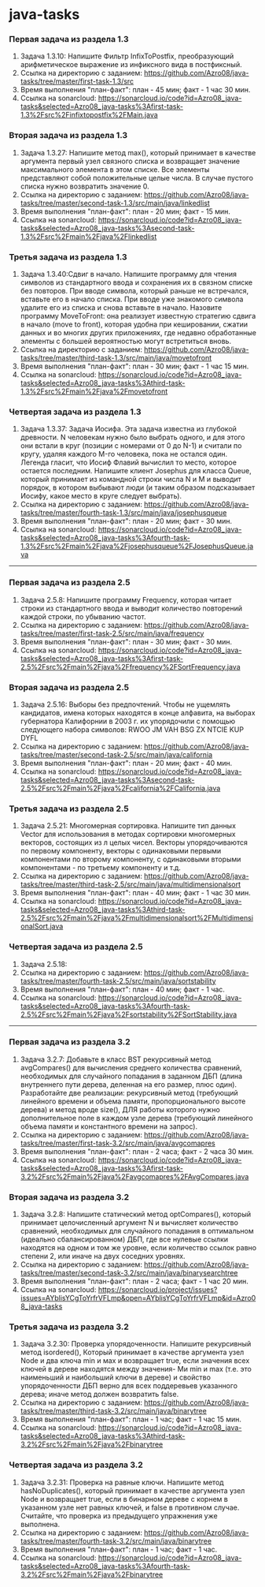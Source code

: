 # java-tasks
### Первая задача из раздела 1.3 ###
1. Задача 1.3.10: Напишите Фильтр InfixToPostfix, преобразующий арифметическое выражение из инфиксного вида в постфиксный.
2. Ссылка на директорию с заданием: https://github.com/Azro08/java-tasks/tree/master/first-task-1.3/src
3. Время выполнения "план-факт": план - 45 мин; факт - 1 час 30 мин.
4. Ссылка на sonarcloud: https://sonarcloud.io/code?id=Azro08_java-tasks&selected=Azro08_java-tasks%3Afirst-task-1.3%2Fsrc%2Finfixtopostfix%2FMain.java

### Вторая задача из раздела 1.3 ###
1. Задача 1.3.27: Напишите метод max(), который принимает в качестве аргумента первый узел связного списка и возвращает значение максимального элемента в этом списке. Все элементы представляют собой положительные целые числа. В случае пустого списка нужно возвратить значение 0.
2. Ссылка на директорию с заданием: https://github.com/Azro08/java-tasks/tree/master/second-task-1.3/src/main/java/linkedlist
3. Время выполнения "план-факт": план - 20 мин; факт - 15 мин.
4. Ссылка на sonarcloud: https://sonarcloud.io/code?id=Azro08_java-tasks&selected=Azro08_java-tasks%3Asecond-task-1.3%2Fsrc%2Fmain%2Fjava%2Flinkedlist

### Третья задача из раздела 1.3 ###
1. Задача 1.3.40:Сдвиг в начало. Напишите программу для чтения символов из стандартного ввода и сохранения их в связном списке без повторов. При вводе символа, который раньше не встречался, вставьте его в начало списка. При вводе уже знакомого символа удалите его из списка и снова вставьте в начало. Назовите программу MoveToFront: она реализует известную стратегию сдвига в начало (move to front), которая удобна при кешировании, сжатии данных и во многих других приложениях, где недавно обработанные элементы с большей вероятностью могут встретиться вновь.
2. Ссылка на директорию с заданием: https://github.com/Azro08/java-tasks/tree/master/third-task-1.3/src/main/java/movetofront
3. Время выполнения "план-факт": план - 30 мин; факт - 1 час 15 мин.
4. Ссылка на sonarcloud: https://sonarcloud.io/code?id=Azro08_java-tasks&selected=Azro08_java-tasks%3Athird-task-1.3%2Fsrc%2Fmain%2Fjava%2Fmovetofront

### Четвертая задача из раздела 1.3 ###
1. Задача 1.3.37: Задача Иосифа. Эта задача известна из глубокой древности. N человекам нужно было выбрать одного, и для этого они встали в круг (позиции с номерами от 0 до N-1) и считали по кругу, удаляя каждого M-го человека, пока не остался один. Легенда гласит, что Иосиф Флавий вычислил то место, которое остается последним. Напишите клиент Josephus для класса Queue, который принимает из командной строки числа N и М и выводит порядок, в котором выбывают люди (и таким образом подсказывает Иосифу, какое место в круге следует выбрать).
2. Ссылка на директорию с заданием: https://github.com/Azro08/java-tasks/tree/master/fourth-task-1.3/src/main/java/josephusqueue
3. Время выполнения "план-факт": план - 20 мин; факт - 30 мин.
4. Ссылка на sonarcloud: https://sonarcloud.io/code?id=Azro08_java-tasks&selected=Azro08_java-tasks%3Afourth-task-1.3%2Fsrc%2Fmain%2Fjava%2Fjosephusqueue%2FJosephusQueue.java

____

### Первая задача из раздела 2.5 ###
1. Задача 2.5.8: Напишите программу Frequency, которая читает строки из стандартного ввода и выводит количество повторений каждой строки, по убыванию частот.
2. Ссылка на директорию с заданием: https://github.com/Azro08/java-tasks/tree/master/first-task-2.5/src/main/java/frequency
3. Время выполнения "план-факт": план - 30 мин; факт - 30 мин.
4. Ссылка на sonarcloud: https://sonarcloud.io/code?id=Azro08_java-tasks&selected=Azro08_java-tasks%3Afirst-task-2.5%2Fsrc%2Fmain%2Fjava%2Ffrequency%2FSortFrequency.java

### Вторая задача из раздела 2.5 ###
1. Задача 2.5.16: Выборы без предпочтений. Чтобы не ущемлять кандидатов, имена которых находятся в конце алфавита, на выборах губернатора Калифорнии в 2003 г. их упорядочили с помощью следующего набора символов:
RWOO JM VAH BSG ZX NTCIE KUP DYFL
2. Ссылка на директорию с заданием: https://github.com/Azro08/java-tasks/tree/master/second-task-2.5/src/main/java/california
3. Время выполнения "план-факт": план - 20 мин; факт - 40 мин.
4. Ссылка на sonarcloud: https://sonarcloud.io/code?id=Azro08_java-tasks&selected=Azro08_java-tasks%3Asecond-task-2.5%2Fsrc%2Fmain%2Fjava%2Fcalifornia%2FCalifornia.java

### Третья задача из раздела 2.5 ###
1. Задача 2.5.21: Многомерная сортировка. Напишите тип данных Vector для использования в методах сортировки многомерных векторов, состоящих из л целых чисел. Векторы упорядочиваются по первому компоненту, векторы с одинаковыми первыми компонентами по второму компоненту, с одинаковыми вторыми компонентами - по третьему компоненту и т.д.
2. Ссылка на директорию с заданием: https://github.com/Azro08/java-tasks/tree/master/third-task-2.5/src/main/java/multidimensionalsort
3. Время выполнения "план-факт": план - 40 мин; факт - 1 час 30 мин.
4. Ссылка на sonarcloud: https://sonarcloud.io/code?id=Azro08_java-tasks&selected=Azro08_java-tasks%3Athird-task-2.5%2Fsrc%2Fmain%2Fjava%2Fmultidimensionalsort%2FMultidimensionalSort.java

### Четвертая задача из раздела 2.5 ###
1. Задача 2.5.18: 
2. Ссылка на директорию с заданием: https://github.com/Azro08/java-tasks/tree/master/fourth-task-2.5/src/main/java/sortstability
3. Время выполнения "план-факт": план - 40 мин; факт - 1 час.
4. Ссылка на sonarcloud: https://sonarcloud.io/code?id=Azro08_java-tasks&selected=Azro08_java-tasks%3Afourth-task-2.5%2Fsrc%2Fmain%2Fjava%2Fsortstability%2FSortStability.java

____

### Первая задача из раздела 3.2 ###
1. Задача 3.2.7: Добавьте в класс BST рекурсивный метод avgCompares() для вычисления среднего количества сравнений, необходимых для случайного попадания в заданном ДБП (длина внутреннего пути дерева, деленная на его размер, плюс один). Разработайте две реализации: рекурсивный метод (требующий линейного времени и объема памяти, пропорционального высоте дерева) и метод вроде size(), ДЛЯ работы которого нужно дополнительное поле в каждом узле дерева (требующий линейного объема памяти и константного времени на запрос).
2. Ссылка на директорию с заданием: https://github.com/Azro08/java-tasks/tree/master/first-task-3.2/src/main/java/avgcomapres
3. Время выполнения "план-факт": план - 2 часа; факт - 2 часа 30 мин.
4. Ссылка на sonarcloud: https://sonarcloud.io/code?id=Azro08_java-tasks&selected=Azro08_java-tasks%3Afirst-task-3.2%2Fsrc%2Fmain%2Fjava%2Favgcomapres%2FAvgCompares.java

### Вторая задача из раздела 3.2 ###
1. Задача 3.2.8: Напишите статический метод optCompares(), который принимает целочисленный аргумент N и вычисляет количество сравнений, необходимых для случайного попадания в оптимальном (идеально сбалансированном) ДБП, где все нулевые ссылки находятся на одном и том же уровне, если количество ссылок равно степени 2, или иначе на двух соседних уровнях.
2. Ссылка на директорию с заданием: https://github.com/Azro08/java-tasks/tree/master/second-task-3.2/src/main/java/binarysearchtree
3. Время выполнения "план-факт": план - 2 часа; факт - 1 час 20 мин.
4. Ссылка на sonarcloud: https://sonarcloud.io/project/issues?issues=AYblisYCgToYrfrVFLmp&open=AYblisYCgToYrfrVFLmp&id=Azro08_java-tasks

### Третья задача из раздела 3.2 ###
1. Задача 3.2.30: Проверка упорядоченности. Напишите рекурсивный метод isordered(), Который принимает в качестве аргумента узел Node и два ключа min и мах и возвращает true, если значения всех ключей в дереве находятся между значения- Ми min и max (т.е. это наименьший и наибольший ключи в дереве) и свойство упорядоченности ДБП верно для всех поддеревьев указанного дерева; иначе метод должен возвратить false.
2. Ссылка на директорию с заданием: https://github.com/Azro08/java-tasks/tree/master/third-task-3.2/src/main/java/binarytree
3. Время выполнения "план-факт": план - 1 час; факт - 1 час 15 мин.
4. Ссылка на sonarcloud: https://sonarcloud.io/code?id=Azro08_java-tasks&selected=Azro08_java-tasks%3Athird-task-3.2%2Fsrc%2Fmain%2Fjava%2Fbinarytree

### Четвертая задача из раздела 3.2 ###
1. Задача 3.2.31: Проверка на равные ключи. Напишите метод hasNoDuplicates(), который принимает в качестве аргумента узел Node и возвращает true, если в бинарном дереве с корнем в указанном узле нет равных ключей, и false в противном случае. Считайте, что проверка из предыдущего упражнения уже выполнена.
2. Ссылка на директорию с заданием: https://github.com/Azro08/java-tasks/tree/master/fourth-task-3.2/src/main/java/binarytree
3. Время выполнения "план-факт": план - 1 час; факт - 1 час.
4. Ссылка на sonarcloud: https://sonarcloud.io/code?id=Azro08_java-tasks&selected=Azro08_java-tasks%3Afourth-task-3.2%2Fsrc%2Fmain%2Fjava%2Fbinarytree